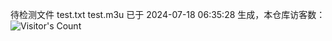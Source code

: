 待检测文件 test.txt test.m3u 已于 2024-07-18 06:35:28 生成，本仓库访客数：![Visitor's Count](https://profile-counter.glitch.me/pxiptv_TV/count.svg)
